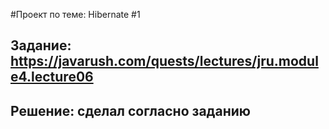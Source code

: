 #Проект по теме: Hibernate #1

## Задание: https://javarush.com/quests/lectures/jru.module4.lecture06

## Решение: сделал согласно заданию

